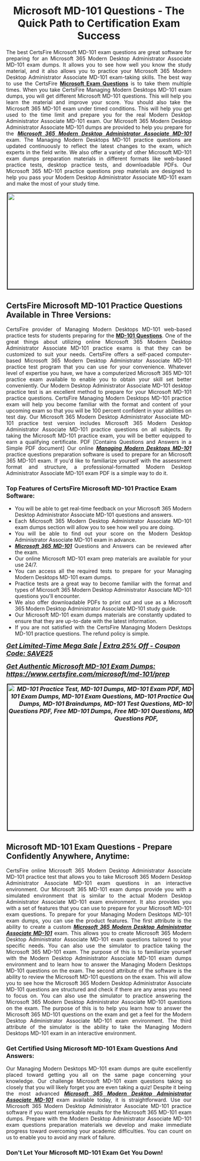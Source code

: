 <h1 style="text-align: center;"><strong><span style="display:block; color:#Black; ">Microsoft MD-101 Questions - The Quick Path to Certification Exam Success</span></strong></h1>

<p style="text-align:justify">The best CertsFire Microsoft MD-101 exam questions are great software for preparing for an Microsoft 365 Modern Desktop Administrator Associate MD-101 exam dumps. It allows you to see how well you know the study material, and it also allows you to practice your Microsoft 365 Modern Desktop Administrator Associate MD-101 exam-taking skills. The best way to use the CertsFire <strong><a href="https://www.certsfire.com/exams/microsoft">Microsoft Exam Questions</a></strong> is to take them multiple times. When you take CertsFire Managing Modern Desktops MD-101 exam dumps, you will get different Microsoft MD-101 questions. This will help you learn the material and improve your score. You should also take the Microsoft 365 MD-101 exam under timed conditions. This will help you get used to the time limit and prepare you for the real Modern Desktop Administrator Associate MD-101 exam. Our Microsoft 365 Modern Desktop Administrator Associate MD-101 dumps are provided to help you prepare for the <u><em><strong>Microsoft 365 Modern Desktop Administrator Associate MD-101</strong></em></u> exam. The Managing Modern Desktops MD-101 practice questions are updated continuously to reflect the latest changes to the exam, which experts in the field write. We also offer a variety of other Microsoft MD-101 exam dumps preparation materials in different formats like web-based practice tests, desktop practice tests, and downloadable PDFs. Our Microsoft 365 MD-101 practice questions prep materials are designed to help you pass your Modern Desktop Administrator Associate MD-101 exam and make the most of your study time.</p>

<p style="text-align: center;"><img alt="" src="https://i.imgur.com/qOEGWEa.jpeg" style="border-width: 2px; border-style: solid; margin: 2px; width: 700px; height: 260px;" /></p>

<h2><strong><span style="display:block; color:#Black; ">CertsFire Microsoft MD-101 Practice Questions Available in Three Versions:</span></strong></h2>

<p style="text-align:justify">CertsFire provider of Managing Modern Desktops MD-101 web-based practice tests for students preparing for the <strong><a href="https://www.certsfire.com/microsoft/md-101/info">MD-101 Questions</a></strong>. One of the great things about utilizing online Microsoft 365 Modern Desktop Administrator Associate MD-101 practice exams is that they can be customized to suit your needs. CertsFire offers a self-paced computer-based Microsoft 365 Modern Desktop Administrator Associate MD-101 practice test program that you can use for your convenience. Whatever level of expertise you have, we have a computerized Microsoft 365 MD-101 practice exam available to enable you to obtain your skill set better conveniently. Our Modern Desktop Administrator Associate MD-101 desktop practice test is an excellent method to prepare for your Microsoft MD-101 practice questions. CertsFire Managing Modern Desktops MD-101 practice exam will help you become familiar with the format and content of your upcoming exam so that you will be 100 percent confident in your abilities on test day. Our Microsoft 365 Modern Desktop Administrator Associate MD-101 practice test version includes Microsoft 365 Modern Desktop Administrator Associate MD-101 practice questions on all subjects. By taking the Microsoft MD-101 practice exam, you will be better equipped to earn a qualifying certificate. PDF [Contains Questions and Answers in a Simple PDF document] Our online <u><em><strong>Managing Modern Desktops MD-101</strong></em></u> practice questions preparation software is used to prepare for an Microsoft 365 MD-101 exam. If you'd like to familiarize yourself with the assessment format and structure, a professional-formatted Modern Desktop Administrator Associate MD-101 exam PDF is a simple way to do it.</p>

<h3><strong><span style="display:block; color:#Black; ">Top Features of CertsFire Microsoft MD-101 Practice Exam Software:</span></strong></h3>

<ul>
	<li style="text-align: justify;">You will be able to get real-time feedback on your Microsoft 365 Modern Desktop Administrator Associate MD-101 questions and answers.</li>
	<li style="text-align: justify;">Each Microsoft 365 Modern Desktop Administrator Associate MD-101 exam dumps section will allow you to see how well you are doing.</li>
	<li style="text-align: justify;">You will be able to find out your score on the Modern Desktop Administrator Associate MD-101 exam in advance.</li>
	<li style="text-align: justify;"><u><em><strong>Microsoft 365 MD-101</strong></em></u> Questions and Answers can be reviewed after the exam.</li>
	<li style="text-align: justify;">Our online Microsoft MD-101 exam prep materials are available for your use 24/7.</li>
	<li style="text-align: justify;">You can access all the required tests to prepare for your Managing Modern Desktops MD-101 exam dumps.</li>
	<li style="text-align: justify;">Practice tests are a great way to become familiar with the format and types of Microsoft 365 Modern Desktop Administrator Associate MD-101 questions you'll encounter.</li>
	<li style="text-align: justify;">We also offer downloadable PDFs to print out and use as a Microsoft 365 Modern Desktop Administrator Associate MD-101 study guide.</li>
	<li style="text-align: justify;">Our Microsoft MD-101 exam dumps materials are constantly updated to ensure that they are up-to-date with the latest information.</li>
	<li style="text-align: justify;">If you are not satisfied with the CertsFire Managing Modern Desktops MD-101 practice questions. The refund policy is simple.</li>
</ul>

<p><span style="font-size:18px;"><em><u><strong>Get Limited-Time Mega Sale | Extra 25% Off - Coupon Code: SAVE25</strong></u></em></span></p>

<p><span style="font-size:18px;"><u><em><strong>Get Authentic Microsoft MD-101 Exam Dumps: <a href="https://www.certsfire.com/microsoft/md-101/prep">https://www.certsfire.com/microsoft/md-101/prep</a></strong></em></u></span></p>

<p style="text-align: center;"><span style="font-size:16px;"><u><em><strong><a href="https://www.certsfire.com/microsoft/md-101/prep"><img alt="MD-101 Practice Test, MD-101 Dumps, MD-101 Exam PDF, MD-101 Practice Exam, MD-101 Exam Dumps, MD-101 Exam Questions, MD-101 Practice Questions, MD-101 Practice Dumps, MD-101 Braindumps, MD-101 Test Questions, MD-101 Dumps PDF, MD-101 Questions PDF, Free MD-101 Dumps, Free MD-101 Questions, MD-101 Dumps PDF, MD-101 Questions PDF," src="https://i.imgur.com/zBDlxpd.jpg" style="border-width: 2px; border-style: solid; margin: 2px; width: 700px; height: 396px;" /></a></strong></em></u></span></p>

<h2><strong><span style="display:block; color:#Black; ">Microsoft MD-101 Exam Questions - Prepare Confidently Anywhere, Anytime:</span></strong></h2>

<p style="text-align:justify">CertsFire online Microsoft 365 Modern Desktop Administrator Associate MD-101 practice test that allows you to take Microsoft 365 Modern Desktop Administrator Associate MD-101 exam questions in an interactive environment. Our Microsoft 365 MD-101 exam dumps provide you with a simulated environment that is similar to the actual Modern Desktop Administrator Associate MD-101 exam environment. It also provides you with a set of features that you can use to prepare for your Microsoft MD-101 exam questions. To prepare for your Managing Modern Desktops MD-101 exam dumps, you can use the product features. The first attribute is the ability to create a custom <u><em><strong>Microsoft 365 Modern Desktop Administrator Associate MD-101</strong></em></u> exam. This allows you to create Microsoft 365 Modern Desktop Administrator Associate MD-101 exam questions tailored to your specific needs. You can also use the simulator to practice taking the Microsoft 365 MD-101 exam. The purpose of this is to familiarize yourself with the Modern Desktop Administrator Associate MD-101 exam dumps environment and to learn how to answer the Managing Modern Desktops MD-101 questions on the exam. The second attribute of the software is the ability to review the Microsoft MD-101 questions on the exam. This will allow you to see how the Microsoft 365 Modern Desktop Administrator Associate MD-101 questions are structured and check if there are any areas you need to focus on. You can also use the simulator to practice answering the Microsoft 365 Modern Desktop Administrator Associate MD-101 questions on the exam. The purpose of this is to help you learn how to answer the Microsoft 365 MD-101 questions on the exam and get a feel for the Modern Desktop Administrator Associate MD-101 exam environment. The third attribute of the simulator is the ability to take the Managing Modern Desktops MD-101 exam in an interactive environment.</p>

<h3><strong><span style="display:block; color:#Black; ">Get Certified Using Microsoft MD-101 Exam Questions And Answers:</span></strong></h3>

<p style="text-align:justify">Our Managing Modern Desktops MD-101 exam dumps are quite excellently placed toward getting you all on the same page concerning your knowledge. Our challenge Microsoft MD-101 exam questions taking so closely that you will likely forget you are even taking a quiz! Despite it being the most advanced <u><em><strong>Microsoft 365 Modern Desktop Administrator Associate MD-101</strong></em></u> exam available today, it is straightforward. Use our Microsoft 365 Modern Desktop Administrator Associate MD-101 practice software if you want remarkable results for the Microsoft 365 MD-101 exam dumps. Prepare with the Modern Desktop Administrator Associate MD-101 exam questions preparation materials we develop and make immediate progress toward overcoming your academic difficulties. You can count on us to enable you to avoid any mark of failure.</p>

<h3><strong><span style="display:block; color:#Black; ">Don't Let Your Microsoft MD-101 Exam Get You Down!</span></strong></h3>
